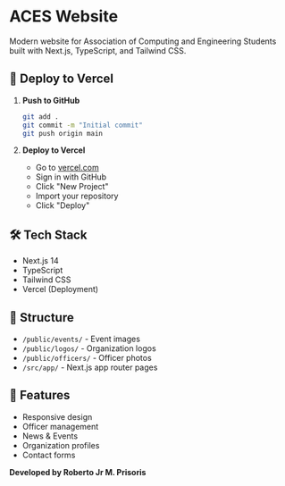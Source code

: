# ACES Website

Modern website for Association of Computing and Engineering Students built with Next.js, TypeScript, and Tailwind CSS.

## 🚀 Deploy to Vercel

1. **Push to GitHub**
   ```bash
   git add .
   git commit -m "Initial commit"
   git push origin main
   ```

2. **Deploy to Vercel**
   - Go to [vercel.com](https://vercel.com)
   - Sign in with GitHub
   - Click "New Project"
   - Import your repository
   - Click "Deploy"

## 🛠️ Tech Stack
- Next.js 14
- TypeScript
- Tailwind CSS
- Vercel (Deployment)

## 📁 Structure
- `/public/events/` - Event images
- `/public/logos/` - Organization logos  
- `/public/officers/` - Officer photos
- `/src/app/` - Next.js app router pages

## 🎨 Features
- Responsive design
- Officer management
- News & Events
- Organization profiles
- Contact forms

**Developed by Roberto Jr M. Prisoris**

